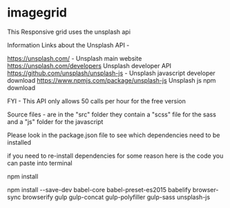 # imagegrid

This Responsive grid uses the unsplash api 

Information Links about the Unsplash API - 

https://unsplash.com/ - Unsplash main website
https://unsplash.com/developers Unsplash developer API
https://github.com/unsplash/unsplash-js - Unsplash javascript developer download
https://www.npmjs.com/package/unsplash-js Unsplash js npm download

FYI - This API only allows 50 calls per hour for the free version 

Source files -  are in the  "src" folder they contain a "scss" file for the sass and a "js" folder for the javascript


Please look in the package.json file to see which dependencies need to be installed 

if you need to re-install dependencies for some reason here is the code you can paste into terminal

npm install 

npm install --save-dev babel-core babel-preset-es2015 babelify browser-sync browserify gulp gulp-concat gulp-polyfiller gulp-sass unsplash-js